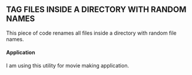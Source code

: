 ## TAG FILES INSIDE A DIRECTORY WITH RANDOM NAMES

This piece of code renames all files inside a directory with random file names. 

#### Application 
  
  I am using this utility for movie making application.



